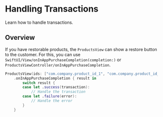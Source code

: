 # Handling Transactions

Learn how to handle transactions.

## Overview

If you have restorable products, the `ProductsView` can show a restore button to the customer. For this, you can use ``SwiftUI/View/onInAppPurchaseCompletion(completion:)`` or ``ProductsViewController/onInAppPurchaseCompletion``.

```swift
ProductsView(ids: ["com.company.product_id_1", "com.company.product_id_2"])
    .onInAppPurchaseCompletion { result in
        switch result {
        case let .success(transaction):
            // Handle the transaction
        case let .failure(error):
            // Handle the error
        }
    }
```
